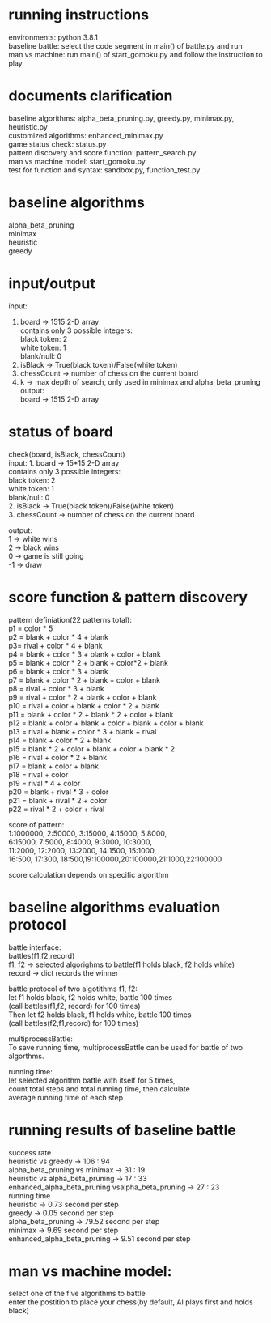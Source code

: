 # running instructions
environments: python 3.8.1     
baseline battle: select the code segment in main() of battle.py and run   
man vs machine: run main() of start_gomoku.py and follow the instruction to play

# documents clarification
baseline algorithms: alpha_beta_pruning.py, greedy.py, minimax.py, heuristic.py  
customized algorithms: enhanced_minimax.py  
game status check: status.py  
pattern discovery and score function: pattern_search.py  
man vs machine model: start_gomoku.py  
test for function and syntax: sandbox.py, function_test.py  

# baseline algorithms
alpha_beta_pruning  
minimax  
heuristic  
greedy  

# input/output
input:
1. board -> 1515 2-D array  
contains only 3 possible integers:  
black token: 2  
white token: 1  
blank/null: 0  
2. isBlack -> True(black token)/False(white token)  
3. chessCount -> number of chess on the current board  
4. k -> max depth of search, only used in minimax and alpha_beta_pruning  
output:  
board -> 1515 2-D array  

# status of board
check(board, isBlack, chessCount)  
input: 1. board -> 15*15 2-D array  
contains only 3 possible integers:  
black token: 2  
white token: 1  
blank/null: 0  
2. isBlack -> True(black token)/False(white token)  
3. chessCount -> number of chess on the current board  

output:  
1 -> white wins  
2 -> black wins  
0 -> game is still going  
-1 -> draw  

# score function & pattern discovery  
pattern definiation(22 patterns total):  
p1 = color * 5  
p2 = blank + color * 4 + blank  
p3= rival + color * 4 + blank  
p4 = blank + color * 3 + blank + color + blank  
p5 = blank + color * 2 + blank + color*2 + blank  
p6 = blank + color * 3 + blank  
p7 = blank + color * 2 + blank + color + blank  
p8 = rival + color * 3 + blank  
p9 = rival + color * 2 + blank + color + blank  
p10 = rival + color + blank + color * 2 + blank  
p11 = blank + color * 2 + blank * 2 + color + blank  
p12 = blank + color + blank + color + blank + color + blank  
p13 = rival + blank + color * 3 + blank + rival  
p14 = blank + color * 2 + blank  
p15 = blank * 2 + color + blank + color + blank * 2  
p16 = rival + color * 2 + blank  
p17 = blank + color + blank  
p18 = rival + color  
p19 = rival * 4 + color  
p20 = blank + rival * 3 + color  
p21 = blank + rival * 2 + color  
p22 = rival * 2 + color + rival  

score of pattern:  
1:1000000, 2:50000, 3:15000, 4:15000, 5:8000,  
6:15000, 7:5000, 8:4000, 9:3000, 10:3000,  
11:2000, 12:2000, 13:2000, 14:1500, 15:1000,  
16:500, 17:300, 18:500,19:100000,20:100000,21:1000,22:100000  

score calculation depends on specific algorithm  

# baseline algorithms evaluation protocol
battle interface:  
battles(f1,f2,record)  
f1, f2 -> selected algorighms to battle(f1 holds black, f2 holds white)  
record -> dict records the winner  

battle protocol of two algotithms f1, f2:  
let f1 holds black, f2 holds white, battle 100 times  
(call battles(f1,f2, record) for 100 times)  
Then let f2 holds black, f1 holds white, battle 100 times  
(call battles(f2,f1,record) for 100 times)  

multiprocessBattle:  
To save running time, multiprocessBattle can be used for battle of two algorthms.  

running time:  
let selected algorithm battle with itself for 5 times,  
count total steps and total running time, then calculate  
average running time of each step  

# running results of baseline battle
success rate  
heuristic vs greedy -> 106 : 94  
alpha_beta_pruning vs minimax -> 31 : 19  
heuristic vs alpha_beta_pruning -> 17 : 33  
enhanced_alpha_beta_pruning vsalpha_beta_pruning -> 27 : 23  
running time  
heuristic -> 0.73 second per step  
greedy -> 0.05 second per step  
alpha_beta_pruning -> 79.52 second per step  
minimax -> 9.69 second per step  
enhanced_alpha_beta_pruning -> 9.51 second per step  

# man vs machine model:
select one of the five algorithms to battle  
enter the postition to place your chess(by default, AI plays first and holds black)  
